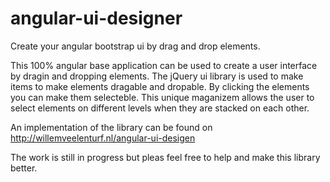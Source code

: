 angular-ui-designer
==================

Create your angular bootstrap ui by drag and drop elements.

This 100% angular base application can be used to create a user interface by dragin and dropping elements. The jQuery ui library is used to make items to make elements dragable and dropable. By clicking the elements you can make them selecteble. This unique maganizem allows the user to select elements on different levels when they are stacked on each other.

An implementation of the library can be found on http://willemveelenturf.nl/angular-ui-desigen

The work is still in progress but pleas feel free to help and make this library better.


